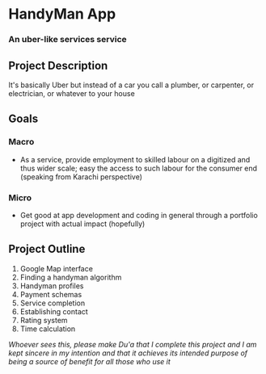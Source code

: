 # HandyMan App
### An uber-like services service

## Project Description
It's basically Uber but instead of a car you call a plumber, or carpenter, or electrician, or whatever to your house

## Goals
### Macro
- As a service, provide employment to skilled labour on a digitized and thus wider scale; easy the access to such labour for the consumer end (speaking from Karachi perspective)
### Micro
- Get good at app development and coding in general through a portfolio project with actual impact (hopefully)

## Project Outline
1. Google Map interface
2. Finding a handyman algorithm
3. Handyman profiles
4. Payment schemas
5. Service completion
6. Establishing contact
7. Rating system
8. Time calculation

*Whoever sees this, please make Du'a that I complete this project and I am kept sincere in my intention and that it achieves its intended purpose of being a source of benefit for all those who use it*
